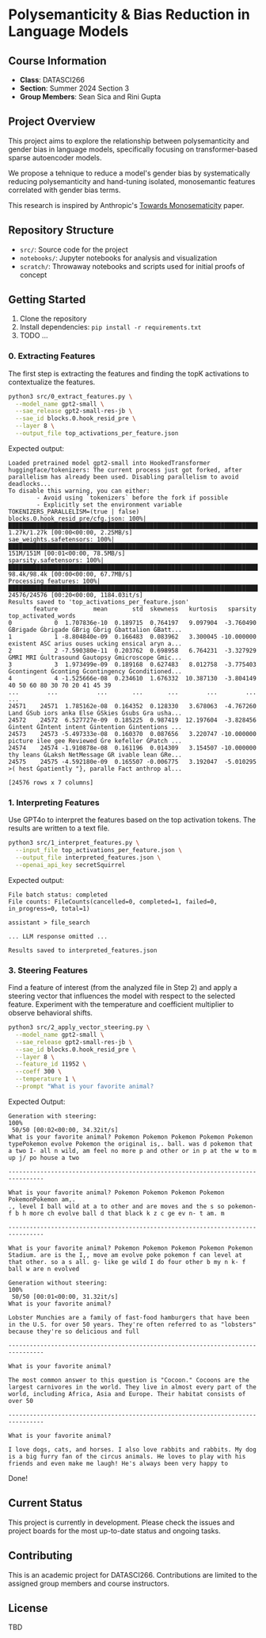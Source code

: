 # Polysemanticity & Bias Reduction in Language Models

## Course Information
- **Class**: DATASCI266
- **Section**: Summer 2024 Section 3
- **Group Members**: Sean Sica and Rini Gupta

## Project Overview

This project aims to explore the relationship between polysemanticity and gender bias in language models, specifically focusing on transformer-based sparse autoencoder models.

We propose a tehnique to reduce a model's gender bias by systematically reducing polysemanticity and hand-tuning isolated, monosemantic features correlated with gender bias terms.

This research is inspired by Anthropic's [Towards Monosematicity](https://transformer-circuits.pub/2023/monosemantic-features/index.html#appendix-autoencoder) paper.

## Repository Structure

- `src/`: Source code for the project
- `notebooks/`: Jupyter notebooks for analysis and visualization
- `scratch/`: Throwaway notebooks and scripts used for initial proofs of concept

## Getting Started

1. Clone the repository
2. Install dependencies: `pip install -r requirements.txt`
3. TODO ...

### 0. Extracting Features

The first step is extracting the features and finding the topK activations to contextualize the features.

```bash
python3 src/0_extract_features.py \
  --model_name gpt2-small \
  --sae_release gpt2-small-res-jb \
  --sae_id blocks.0.hook_resid_pre \
  --layer 8 \
  --output_file top_activations_per_feature.json
```

Expected output:
```
Loaded pretrained model gpt2-small into HookedTransformer
huggingface/tokenizers: The current process just got forked, after parallelism has already been used. Disabling parallelism to avoid deadlocks...
To disable this warning, you can either:
        - Avoid using `tokenizers` before the fork if possible
        - Explicitly set the environment variable TOKENIZERS_PARALLELISM=(true | false)
blocks.0.hook_resid_pre/cfg.json: 100%|████████████████████████████████████████████████████████████████████████████████████████████████████| 1.27k/1.27k [00:00<00:00, 2.25MB/s]
sae_weights.safetensors: 100%|███████████████████████████████████████████████████████████████████████████████████████████████████████████████| 151M/151M [00:01<00:00, 78.5MB/s]
sparsity.safetensors: 100%|████████████████████████████████████████████████████████████████████████████████████████████████████████████████| 98.4k/98.4k [00:00<00:00, 67.7MB/s]
Processing features: 100%|██████████████████████████████████████████████████████████████████████████████████████████████████████████████| 24576/24576 [00:20<00:00, 1184.03it/s]
Results saved to 'top_activations_per_feature.json'
       feature          mean       std  skewness   kurtosis   sparsity                                top_activated_words
0            0  1.707836e-10  0.189715  0.764197   9.097904  -3.760490  ĠBrigade Ġbrigade ĠBrig Ġbrig Ġbattalion ĠBatt...
1            1 -8.804840e-09  0.166483  0.083962   3.300045 -10.000000  existent ASC arius ouses ucking ensical aryn a...
2            2 -7.590380e-11  0.203762  0.698958   6.764231  -3.327929  ĠMRI MRI Ġultrasound Ġautopsy Ġmicroscope Ġmic...
3            3  1.973499e-09  0.189168  0.627483   8.012758  -3.775403  Ġcontingent Ġconting Ġcontingency Ġconditioned...
4            4 -1.525666e-08  0.234610  1.676332  10.387130  -3.804149                      40 50 60 80 30 70 20 41 45 39
...        ...           ...       ...       ...        ...        ...                                                ...
24571    24571  1.785162e-08  0.164352  0.128330   3.678063  -4.767260  Land ĠSub iors anka Else ĠSkies Ġsubs Gra usha...
24572    24572  6.527727e-09  0.185225  0.987419  12.197604  -3.828456  Ġintent ĠIntent intent Ġintention Ġintentions ...
24573    24573 -5.497333e-08  0.160370  0.087656   3.220747 -10.000000  picture ilee gee Reviewed Ġre kefeller ĠPatch ...
24574    24574 -1.910878e-08  0.161196  0.014309   3.154507 -10.000000  thy leans ĠLaksh NetMessage GR ivable lean ĠRe...
24575    24575 -4.592180e-09  0.165507 -0.006775   3.192047  -5.010295  >( hest Ġpatiently "}, paralle Fact anthrop al...

[24576 rows x 7 columns]
```

### 1. Interpreting Features

Use GPT4o to interpret the features based on the top activation tokens. The results are written to a text file.

```bash
python3 src/1_interpret_features.py \
  --input_file top_activations_per_feature.json \
  --output_file interpreted_features.json \
  --openai_api_key secretSquirrel
```

Expected output:
```
File batch status: completed
File counts: FileCounts(cancelled=0, completed=1, failed=0, in_progress=0, total=1)

assistant > file_search

... LLM response omitted ...

Results saved to interpreted_features.json
```

### 3. Steering Features

Find a feature of interest (from the analyzed file in Step 2) and apply a steering vector that influences the model with respect to the selected feature. Experiment with the temperature and coefficient multiplier to observe behavioral shifts.

```bash
python3 src/2_apply_vector_steering.py \
  --model_name gpt2-small \
  --sae_release gpt2-small-res-jb \
  --sae_id blocks.0.hook_resid_pre \
  --layer 8 \
  --feature_id 11952 \
  --coeff 300 \
  --temperature 1 \
  --prompt "What is your favorite animal?
```

Expected Output:
```
Generation with steering:
100%
 50/50 [00:02<00:00, 34.32it/s]
What is your favorite animal? Pokemon Pokemon Pokemon Pokemon Pokemon typePokemon evolve Pokemon the original is,. ball. was d pokemon that a two I- all n wild, am feel no more p and other or in p at the w to m up j/ po house a two

--------------------------------------------------------------------------------

What is your favorite animal? Pokemon Pokemon Pokemon Pokemon PokemonPokemon am,.
., level I ball wild at a to other and are moves and the s so pokemon- f b h more ch evolve ball d that black k z c ge ev n- t am. m

--------------------------------------------------------------------------------

What is your favorite animal? Pokemon Pokemon Pokemon Pokemon Pokemon Stadium. are is the I,, move am evolve poke pokemon f can level at that other. so a s all. g- like ge wild I do four other b my n k- f ball w are n evolved

Generation without steering:
100%
 50/50 [00:01<00:00, 31.32it/s]
What is your favorite animal?

Lobster Munchies are a family of fast-food hamburgers that have been in the U.S. for over 50 years. They're often referred to as "lobsters" because they're so delicious and full

--------------------------------------------------------------------------------

What is your favorite animal?

The most common answer to this question is "Cocoon." Cocoons are the largest carnivores in the world. They live in almost every part of the world, including Africa, Asia and Europe. Their habitat consists of over 50

--------------------------------------------------------------------------------

What is your favorite animal?

I love dogs, cats, and horses. I also love rabbits and rabbits. My dog is a big furry fan of the circus animals. He loves to play with his friends and even make me laugh! He's always been very happy to
```

Done!

## Current Status

This project is currently in development. Please check the issues and project boards for the most up-to-date status and ongoing tasks.

## Contributing

This is an academic project for DATASCI266. Contributions are limited to the assigned group members and course instructors.

## License

TBD